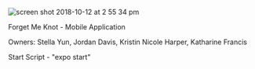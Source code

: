 
![screen shot 2018-10-12 at 2 55 34 pm](https://user-images.githubusercontent.com/38334959/46888599-f213c700-ce2e-11e8-8aa2-c5774fdb00f5.png)

Forget Me Knot - Mobile Application

Owners:
  Stella Yun,
  Jordan Davis,
  Kristin Nicole Harper,
  Katharine Francis
  
Start Script - "expo start"
